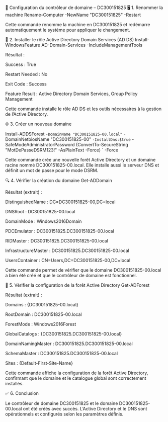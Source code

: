 🧱 Configuration du contrôleur de domaine – DC300151825
🖥️ 1. Renommer la machine
Rename-Computer -NewName "DC300151825" -Restart


Cette commande renomme la machine en DC300151825 et redémarre automatiquement le système pour appliquer le changement.

🧩 2. Installer le rôle Active Directory Domain Services (AD DS)
Install-WindowsFeature AD-Domain-Services -IncludeManagementTools


Résultat :

Success : True

Restart Needed : No

Exit Code : Success

Feature Result : Active Directory Domain Services, Group Policy Management

Cette commande installe le rôle AD DS et les outils nécessaires à la gestion de l’Active Directory.

🌐 3. Créer un nouveau domaine

Install-ADDSForest `
  -DomainName "DC300151825-00.local" `
  -DomainNetbiosName "DC300151825-00" `
  -InstallDns:$true `
  -SafeModeAdministratorPassword (ConvertTo-SecureString "MotDePasseDSRM123!" -AsPlainText -Force) `
  -Force


Cette commande crée une nouvelle forêt Active Directory et un domaine racine nommé DC300151825-00.local.
Elle installe aussi le serveur DNS et définit un mot de passe pour le mode DSRM.

🔍 4. Vérifier la création du domaine
Get-ADDomain


Résultat (extrait) :

DistinguishedName : DC=DC300151825-00,DC=local

DNSRoot : DC300151825-00.local

DomainMode : Windows2016Domain

PDCEmulator : DC300151825.DC300151825-00.local

RIDMaster : DC300151825.DC300151825-00.local

InfrastructureMaster : DC300151825.DC300151825-00.local

UsersContainer : CN=Users,DC=DC300151825-00,DC=local

Cette commande permet de vérifier que le domaine DC300151825-00.local a bien été créé et que le contrôleur de domaine est fonctionnel.

🌳 5. Vérifier la configuration de la forêt Active Directory
Get-ADForest


Résultat (extrait) :

Domains : {DC300151825-00.local}

RootDomain : DC300151825-00.local

ForestMode : Windows2016Forest

GlobalCatalogs : {DC300151825.DC300151825-00.local}

DomainNamingMaster : DC300151825.DC300151825-00.local

SchemaMaster : DC300151825.DC300151825-00.local

Sites : {Default-First-Site-Name}

Cette commande affiche la configuration de la forêt Active Directory, confirmant que le domaine et le catalogue global sont correctement installés.

✅ 6. Conclusion

Le contrôleur de domaine DC300151825 et le domaine DC300151825-00.local ont été créés avec succès.
L’Active Directory et le DNS sont opérationnels et configurés selon les paramètres définis.
